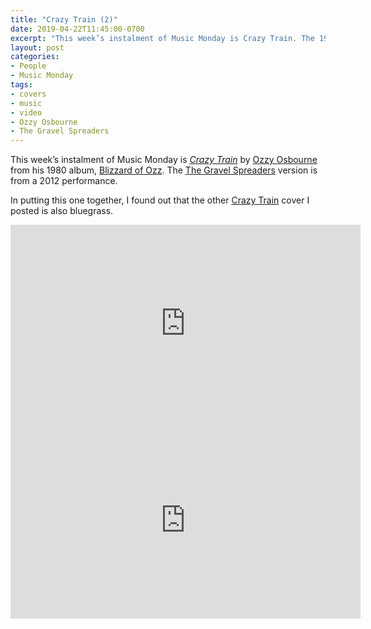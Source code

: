 ```yaml
---
title: "Crazy Train (2)"
date: 2019-04-22T11:45:00-0700
excerpt: "This week’s instalment of Music Monday is Crazy Train. The 1980 Ozzy Osbourne original and a 2012 cover by The Gravel Spreaders."
layout: post
categories:
- People
- Music Monday
tags:
- covers
- music
- video
- Ozzy Osbourne
- The Gravel Spreaders
---
```

This week’s instalment of Music Monday is [_Crazy Train_](https://en.wikipedia.org/wiki/Crazy_Train) by
[Ozzy Osbourne](http://ozzy.com/) from his 1980 album,
[Blizzard of Ozz](https://en.wikipedia.org/wiki/Blizzard_of_Ozz). The [The Gravel Spreaders](http://www.thegravelspreaders.com/)
version is from a 2012 performance.

In putting this one together, I found out that the other [Crazy Train](/crazy-train.html) cover I posted is also bluegrass.

<div class="video-container">
<iframe width="560" height="315" src="https://www.youtube.com/embed/FVovq9TGBw0" frameborder="0" allowfullscreen title="Video: Crazy Train by Ozzy Osbourne"></iframe>
</div>

<div class="video-container">
<iframe width="560" height="315" src="https://www.youtube.com/embed/KRZOCKjzTVw" frameborder="0" allowfullscreen title="Video: Crazy Train by The Gravel Spreaders"></iframe>
</div>
